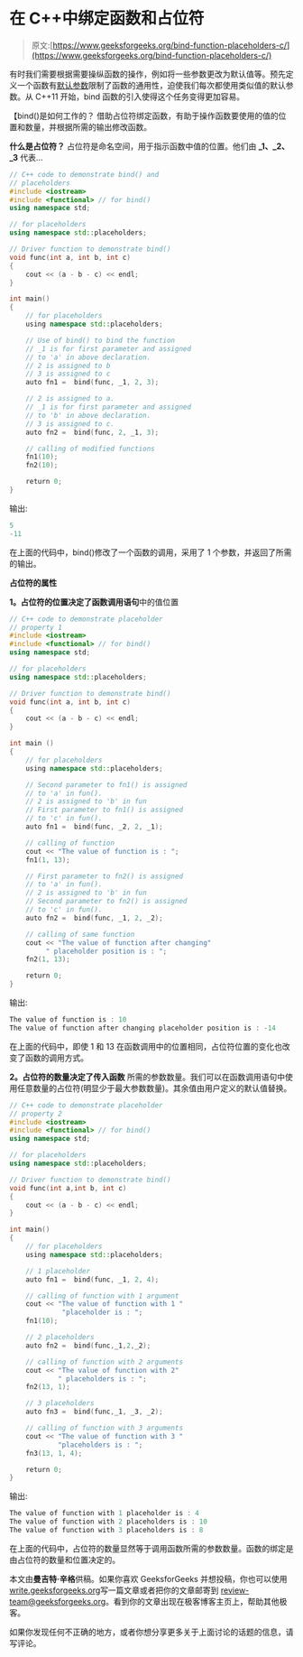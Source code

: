 # 在 C++中绑定函数和占位符

> 原文:[https://www.geeksforgeeks.org/bind-function-placeholders-c/](https://www.geeksforgeeks.org/bind-function-placeholders-c/)

有时我们需要根据需要操纵函数的操作，例如将一些参数更改为默认值等。预先定义一个函数有[默认参数](https://www.geeksforgeeks.org/default-arguments-c/)限制了函数的通用性，迫使我们每次都使用类似值的默认参数。从 C++11 开始，bind 函数的引入使得这个任务变得更加容易。

【bind()是如何工作的？
借助占位符绑定函数，有助于操作函数要使用的值的位置和数量，并根据所需的输出修改函数。

**什么是占位符？**
占位符是命名空间，用于指示函数中值的位置。他们由 **_1、_2、_3** 代表…

```cpp
// C++ code to demonstrate bind() and
// placeholders
#include <iostream>
#include <functional> // for bind()
using namespace std;

// for placeholders
using namespace std::placeholders;

// Driver function to demonstrate bind()
void func(int a, int b, int c)
{
    cout << (a - b - c) << endl;
}

int main()
{
    // for placeholders
    using namespace std::placeholders;

    // Use of bind() to bind the function
    // _1 is for first parameter and assigned
    // to 'a' in above declaration.
    // 2 is assigned to b
    // 3 is assigned to c
    auto fn1 =  bind(func, _1, 2, 3);

    // 2 is assigned to a.
    // _1 is for first parameter and assigned
    // to 'b' in above declaration.
    // 3 is assigned to c.
    auto fn2 =  bind(func, 2, _1, 3);

    // calling of modified functions
    fn1(10);
    fn2(10);

    return 0;
}
```

输出:

```cpp
5
-11

```

在上面的代码中，bind()修改了一个函数的调用，采用了 1 个参数，并返回了所需的输出。

**占位符的属性**

**1。占位符的位置决定了函数调用语句**中的值位置

```cpp
// C++ code to demonstrate placeholder
// property 1
#include <iostream>
#include <functional> // for bind()
using namespace std;

// for placeholders
using namespace std::placeholders;

// Driver function to demonstrate bind()
void func(int a, int b, int c)
{
    cout << (a - b - c) << endl;
}

int main ()
{
    // for placeholders
    using namespace std::placeholders;

    // Second parameter to fn1() is assigned
    // to 'a' in fun().
    // 2 is assigned to 'b' in fun
    // First parameter to fn1() is assigned
    // to 'c' in fun().
    auto fn1 =  bind(func, _2, 2, _1);

    // calling of function
    cout << "The value of function is : ";
    fn1(1, 13);

    // First parameter to fn2() is assigned
    // to 'a' in fun().
    // 2 is assigned to 'b' in fun
    // Second parameter to fn2() is assigned
    // to 'c' in fun().
    auto fn2 =  bind(func, _1, 2, _2);

    // calling of same function
    cout << "The value of function after changing"
         " placeholder position is : ";
    fn2(1, 13);

    return 0;
}
```

输出:

```cpp
The value of function is : 10
The value of function after changing placeholder position is : -14

```

在上面的代码中，即使 1 和 13 在函数调用中的位置相同，占位符位置的变化也改变了函数的调用方式。

**2。占位符的数量决定了传入函数**
所需的参数数量。我们可以在函数调用语句中使用任意数量的占位符(明显少于最大参数数量)。其余值由用户定义的默认值替换。

```cpp
// C++ code to demonstrate placeholder 
// property 2
#include <iostream>     
#include <functional> // for bind()
using namespace std;

// for placeholders
using namespace std::placeholders; 

// Driver function to demonstrate bind()
void func(int a,int b, int c)
{   
    cout << (a - b - c) << endl;
}

int main() 
{
    // for placeholders
    using namespace std::placeholders;

    // 1 placeholder  
    auto fn1 =  bind(func, _1, 2, 4);

    // calling of function with 1 argument
    cout << "The value of function with 1 "
             "placeholder is : ";
    fn1(10);

    // 2 placeholders 
    auto fn2 =  bind(func,_1,2,_2);

    // calling of function with 2 arguments
    cout << "The value of function with 2"
            " placeholders is : ";
    fn2(13, 1);

    // 3 placeholders 
    auto fn3 =  bind(func,_1, _3, _2);

    // calling of function with 3 arguments
    cout << "The value of function with 3 "
            "placeholders is : ";
    fn3(13, 1, 4);

    return 0;  
}
```

输出:

```cpp
The value of function with 1 placeholder is : 4
The value of function with 2 placeholders is : 10
The value of function with 3 placeholders is : 8

```

在上面的代码中，占位符的数量显然等于调用函数所需的参数数量。函数的绑定是由占位符的数量和位置决定的。

本文由**曼吉特·辛格**供稿。如果你喜欢 GeeksforGeeks 并想投稿，你也可以使用[write.geeksforgeeks.org](https://write.geeksforgeeks.org)写一篇文章或者把你的文章邮寄到 review-team@geeksforgeeks.org。看到你的文章出现在极客博客主页上，帮助其他极客。

如果你发现任何不正确的地方，或者你想分享更多关于上面讨论的话题的信息，请写评论。